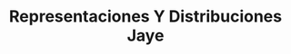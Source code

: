 ---
title: "Representaciones Y Distribuciones Jaye"
url: /toluca-de-lerdo/representaciones-y-distribuciones-jaye/
shop: comercio
---